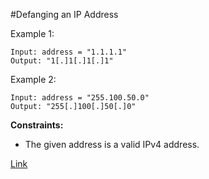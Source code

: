 #Defanging an IP Address

Example 1:

```
Input: address = "1.1.1.1"
Output: "1[.]1[.]1[.]1"
```

Example 2:

```
Input: address = "255.100.50.0"
Output: "255[.]100[.]50[.]0"
```

**Constraints:**

- The given address is a valid IPv4 address.

[Link](https://leetcode.com/problems/defanging-an-ip-address/)